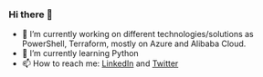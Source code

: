 ### Hi there 👋

- 🔭 I’m currently working on different technologies/solutions as PowerShell, Terraform, mostly on Azure and Alibaba Cloud.
- 🌱 I’m currently learning Python
- 📫 How to reach me: [LinkedIn]() and [Twitter]()
